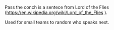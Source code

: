 Pass the conch is a sentece from Lord of the Flies (https://en.wikipedia.org/wiki/Lord_of_the_Flies ).

Used for small teams to random who speaks next.
